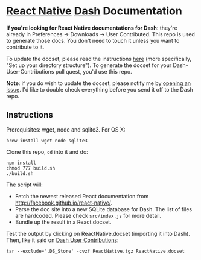 # [React Native](http://facebook.github.io/react-native/) [Dash](http://kapeli.com/dash) Documentation

**If you're looking for React Native documentations for Dash**: they're already in Preferences -> Downloads -> User Contributed. This repo is used to generate those docs. You don't need to touch it unless you want to contribute to it.

To update the docset, please read the instructions [here](https://github.com/Kapeli/Dash-User-Contributions#contribute-a-new-docset) (more specifically, "Set up your directory structure"). To generate the docset for your Dash-User-Contributions pull quest, you'd use this repo.

**Note**: if you do wish to update the docset, please notify me by [opening an issue](https://github.com/epitaphmike/react-native-dash/issues/new). I'd like to double check everything before you send it off to the Dash repo.

## Instructions

Prerequisites: wget, node and sqlite3. For OS X:

    brew install wget node sqlite3

Clone this repo, `cd` into it and do:

    npm install
    chmod 777 build.sh
    ./build.sh

The script will:

- Fetch the newest released React documentation from http://facebook.github.io/react-native/.
- Parse the doc site into a new SQLite database for Dash. The list of files are hardcoded. Please check `src/index.js` for more detail.
- Bundle up the result in a React.docset.

Test the output by clicking on ReactNative.docset (importing it into Dash). Then, like it said on [Dash User Contributions](https://github.com/Kapeli/Dash-User-Contributions#contribute-a-new-docset):

    tar --exclude='.DS_Store' -cvzf ReactNative.tgz ReactNative.docset